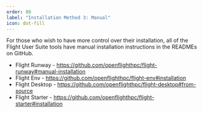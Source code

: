 ```yaml
---
order: 80
label: "Installation Method 3: Manual"
icon: dot-fill
---
```



For those who wish to have more control over their installation, all of the Flight User Suite tools have manual installation instructions in the READMEs on GitHub.

- Flight Runway - https://github.com/openflighthpc/flight-runway#manual-installation
- Flight Env - https://github.com/openflighthpc/flight-env#installation
- Flight Desktop - https://github.com/openflighthpc/flight-desktop#from-source
- Flight Starter - https://github.com/openflighthpc/flight-starter#installation
